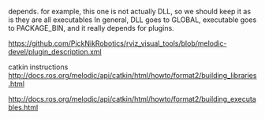 depends. for example, this one is not actually DLL, so we should keep it as is
they are all executables
In general, DLL goes to GLOBAL, executable goes to PACKAGE_BIN, and it really depends for plugins.

https://github.com/PickNikRobotics/rviz_visual_tools/blob/melodic-devel/plugin_description.xml

catkin instructions
http://docs.ros.org/melodic/api/catkin/html/howto/format2/building_libraries.html

http://docs.ros.org/melodic/api/catkin/html/howto/format2/building_executables.html
